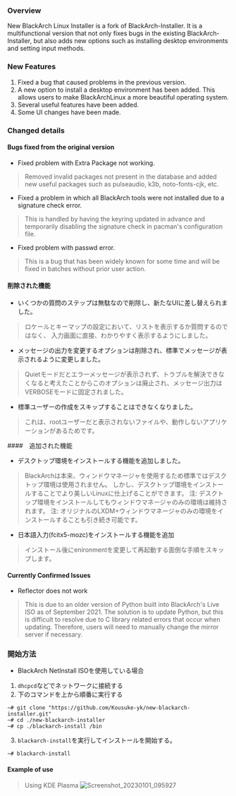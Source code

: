 ### Overview
New BlackArch Linux Installer is a fork of BlackArch-Installer.
It is a multifunctional version that not only fixes bugs in the existing BlackArch-Installer, but also adds new options such as installing desktop environments and setting input methods.

### New Features
1. Fixed a bug that caused problems in the previous version.
2. A new option to install a desktop environment has been added. This allows users to make BlackArchLinux a more beautiful operating system.
3. Several useful features have been added.
4. Some UI changes have been made.

### Changed details

#### Bugs fixed from the original version
- Fixed problem with Extra Package not working.
> Removed invalid packages not present in the database and added new useful packages such as pulseaudio, k3b, noto-fonts-cjk, etc.

- Fixed a problem in which all BlackArch tools were not installed due to a signature check error.
> This is handled by having the keyring updated in advance and temporarily disabling the signature check in pacman's configuration file.

- Fixed problem with passwd error.
> This is a bug that has been widely known for some time and will be fixed in batches without prior user action.

#### 削除された機能
- いくつかの質問のステップは無駄なので削除し、新たなUIに差し替えられました。
> ロケールとキーマップの設定において、リストを表示するか質問するのではなく、
入力画面に直接、わかりやすく表示するようにしました。

- メッセージの出力を変更するオプションは削除され、標準でメッセージが表示されるように変更しました。
> Quietモードだとエラーメッセージが表示されず、トラブルを解決できなくなると考えたことからこのオプションは廃止され、メッセージ出力はVERBOSEモードに固定されました。

- 標準ユーザーの作成をスキップすることはできなくなりました。
> これは、rootユーザーだと表示されないファイルや、動作しないアプリケーションがあるためです。

####　追加された機能
- デスクトップ環境をインストールする機能を追加しました。
> BlackArchは本来、ウィンドウマネージャを使用するため標準ではデスクトップ環境は使用されません。
しかし、デスクトップ環境をインストールすることでより美しいLinuxに仕上げることができます。
注: デスクトップ環境をインストールしてもウィンドウマネージャのみの環境は維持されます。
注: オリジナルのLXDM+ウィンドウマネージャのみの環境をインストールすることも引き続き可能です。

- 日本語入力(fcitx5-mozc)をインストールする機能を追加
> インストール後にenironmentを変更して再起動する面倒な手順をスキップします。

#### Currently Confirmed Issues
- Reflector does not work
> This is due to an older version of Python built into BlackArch's Live ISO as of September 2021. The solution is to update Python, but this is difficult to resolve due to C library related errors that occur when updating.
Therefore, users will need to manually change the mirror server if necessary.

### 開始方法
- BlackArch NetInstall ISOを使用している場合
1. `dhcpcd`などでネットワークに接続する
2. 下のコマンドを上から順番に実行する
```
~# git clone "https://github.com/Kousuke-yk/new-blackarch-installer.git"
~# cd ./new-blackarch-installer
~# cp ./blackarch-install /bin
```

3. `blackarch-install`を実行してインストールを開始する。
```
~# blackarch-install
```

#### Example of use
> Using KDE Plasma
![Screenshot_20230101_095927](https://user-images.githubusercontent.com/119842878/210158486-34300379-c85e-4a1b-9c66-73acd8e44c54.png)
